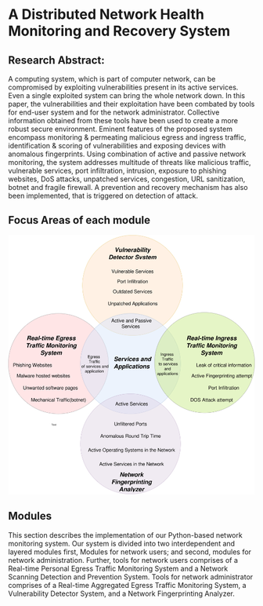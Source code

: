 # A Distributed Network Health Monitoring and Recovery System
## Research Abstract: 
A computing system, which is part of computer network, can be compromised by exploiting vulnerabilities present in its active services. Even a single exploited system can bring the whole network down. In this paper, the vulnerabilities and their exploitation have been combated by tools for end-user system and for the network administrator. Collective information obtained from these tools have been used to create a more robust secure environment. Eminent features of the proposed system encompass monitoring & permeating malicious egress and ingress traffic, identification & scoring of vulnerabilities and exposing devices with anomalous fingerprints. Using combination of active and passive network monitoring, the system addresses multitude of threats like malicious traffic, vulnerable services, port infiltration, intrusion, exposure to phishing websites, DoS attacks, unpatched services, congestion, URL sanitization, botnet and fragile firewall. A prevention and recovery mechanism has also been implemented, that is triggered on detection of attack.

## Focus Areas of each module

![alt text](https://raw.githubusercontent.com/newtein/network_monitoring/master/images/compendious_venn.jpg)

## Modules

This section describes the implementation of our Python-based network monitoring system. Our system is divided into two interdependent and layered modules first, Modules for network users; and second, modules for network administration. Further, tools for network users comprises of a Real-time Personal Egress Traffic Monitoring System and a Network Scanning Detection and Prevention System. Tools for network administrator comprises of a Real-time Aggregated Egress Traffic Monitoring System, a Vulnerability Detector System, and a Network Fingerprinting Analyzer.



